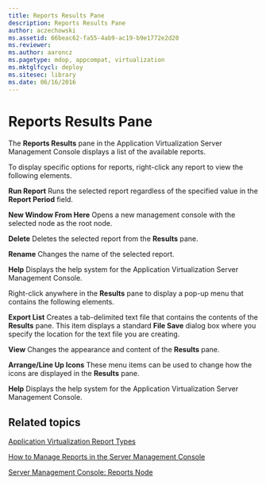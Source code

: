 ```yaml
---
title: Reports Results Pane
description: Reports Results Pane
author: aczechowski
ms.assetid: 66beac62-fa55-4ab9-ac19-b9e1772e2d20
ms.reviewer:
ms.author: aaroncz
ms.pagetype: mdop, appcompat, virtualization
ms.mktglfcycl: deploy
ms.sitesec: library
ms.date: 06/16/2016
---
```



# Reports Results Pane


The **Reports Results** pane in the Application Virtualization Server Management Console displays a list of the available reports.

To display specific options for reports, right-click any report to view the following elements.

<a href="" id="run-report"></a>**Run Report**
Runs the selected report regardless of the specified value in the **Report Period** field.

<a href="" id="new-window-from-here"></a>**New Window From Here**
Opens a new management console with the selected node as the root node.

<a href="" id="delete"></a>**Delete**
Deletes the selected report from the **Results** pane.

<a href="" id="rename"></a>**Rename**
Changes the name of the selected report.

<a href="" id="help"></a>**Help**
Displays the help system for the Application Virtualization Server Management Console.

Right-click anywhere in the **Results** pane to display a pop-up menu that contains the following elements.

<a href="" id="export-list"></a>**Export List**
Creates a tab-delimited text file that contains the contents of the **Results** pane. This item displays a standard **File Save** dialog box where you specify the location for the text file you are creating.

<a href="" id="view"></a>**View**
Changes the appearance and content of the **Results** pane.

<a href="" id="arrange-line-up-icons"></a>**Arrange/Line Up Icons**
These menu items can be used to change how the icons are displayed in the **Results** pane.

<a href="" id="help"></a>**Help**
Displays the help system for the Application Virtualization Server Management Console.

## Related topics


[Application Virtualization Report Types](application-virtualization-report-types.md)

[How to Manage Reports in the Server Management Console](how-to-manage-reports-in-the-server-management-console.md)

[Server Management Console: Reports Node](server-management-console-reports-node.md)

 

 





